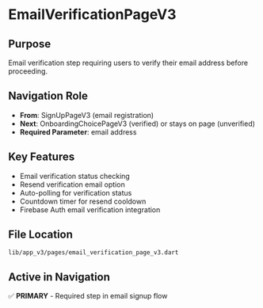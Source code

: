 # EmailVerificationPageV3

## Purpose
Email verification step requiring users to verify their email address before proceeding.

## Navigation Role
- **From**: SignUpPageV3 (email registration)
- **Next**: OnboardingChoicePageV3 (verified) or stays on page (unverified)
- **Required Parameter**: email address

## Key Features
- Email verification status checking
- Resend verification email option
- Auto-polling for verification status
- Countdown timer for resend cooldown
- Firebase Auth email verification integration

## File Location
`lib/app_v3/pages/email_verification_page_v3.dart`

## Active in Navigation
✅ **PRIMARY** - Required step in email signup flow